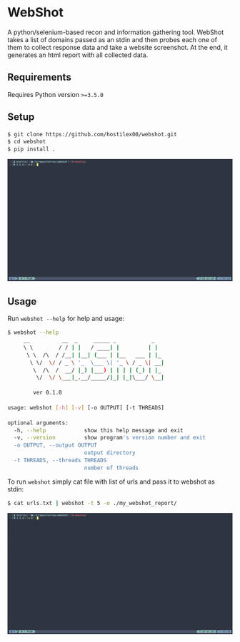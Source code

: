 # WebShot

A python/selenium-based recon and information gathering tool. WebShot takes a list of domains passed as an
stdin and then probes each one of them to collect response data and take a website screenshot. At the end, it
generates an html report with all collected data.

## Requirements

Requires Python version `>=3.5.0`

## Setup

```bash
$ git clone https://github.com/hostilex00/webshot.git
$ cd webshot
$ pip install .
```

![install](gx/install.gif)

## Usage
Run `webshot --help` for help and usage:
```bash
$ webshot --help
     __          __  _     _____ _           _
     \ \        / / | |   / ____| |         | |
      \ \  /\  / /__| |__| (___ | |__   ___ | |_
       \ \/  \/ / _ \ '_  \___ \| '_ \ / _ \| __|
        \  /\  /  __/ |_) |___) | | | | (_) | |_
         \/  \/ \___|_.__/_____/|_| |_|\___/ \__|

        ver 0.1.0

usage: webshot [-h] [-v] [-o OUTPUT] [-t THREADS]

optional arguments:
  -h, --help            show this help message and exit
  -v, --version         show program's version number and exit
  -o OUTPUT, --output OUTPUT
                        output directory
  -t THREADS, --threads THREADS
                        number of threads
```

To run `webshot` simply cat file with list of urls and pass it to webshot as stdin:

```bash
$ cat urls.txt | webshot -t 5 -o ./my_webshot_report/
```

![run](gx/run.gif)